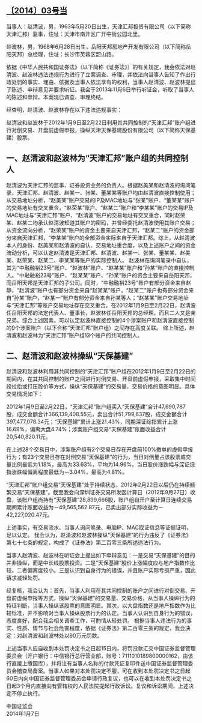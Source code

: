 ## [〔2014〕03号当](http://www.csrc.gov.cn/pub/zjhpublic/G00306212/201402/t20140213_243770.htm)

当事人：赵清波，男，1963年5月20日出生，天津汇邦投资有限公司（以下简称天津汇邦）监事，住址：天津市南开区广开中街公园北里。

赵波林，男，1968年6月28日出生，岳阳天邦房地产开发有限公司（以下简称岳阳天邦）总经理，住址：长沙市芙蓉区韶山路。       

依据《中华人民共和国证券法》（以下简称《证券法》）的有关规定，我会依法对赵清波、赵波林违法违规行为进行了立案调查、审理，并依法向当事人告知了作出行政处罚的事实、理由、依据及当事人依法享有的权利，当事人赵清波、赵波林提出了陈述、申辩意见并要求听证。我会于2013年11月6日举行听证会，听取了当事人的陈述和申辩。本案现已调查、审理终结。

经查明，赵清波、赵波林存在以下违法违规事实：

赵清波和赵波林于2012年1月9日至2月22日利用其共同控制的“天津汇邦”账户组进行对倒交易、开盘前虚假申报，操纵天津天保基建股份有限公司（以下简称天保基建）股票。

## 一、赵清波和赵波林为“天津汇邦”账户组的共同控制人 

赵清波为天津汇邦的监事、证券投资业务的负责人。根据赵美某和赵清波的询问笔录，天津汇邦、赵清波、赵某一、张某、董某某等账户均由赵清波直接控制使用；从交易地址分析，“赵美某”账户交易的IP及MAC地址与“张某”账户、“董某某”账户的交易地址有交叉重合，“赵荣某”账户、“赵某二”账户和“李某某”账户的交易IP及MAC地址与“天津汇邦”账户、“赵清波”账户的交易地址有交叉重合，同时赵荣某、赵某二均承认赵清波知道其账户的密码，并曾经委托赵清波使用其账户交易；从资金流向分析，“赵荣某”账户的资金主要来自天津汇邦，“赵某二”账户的资金部分来自天津汇邦，“李某某”账户的全部资金实际来自于天津汇邦。综上，从赵清波本人的身份、赵美某和赵清波的自认、交易地址重合度，以及上述账户之间的资金流动分析，可以认定赵清波是天津汇邦、赵清波、赵某一、张某、董某某、赵美某、赵荣某、赵某二、李某某等账户的实际控制人。
赵波林在询问笔录中自认，其为“中融融裕23号”账户、“赵波林”账户、“赵某某”账户和“孙某”账户的直接控制人。“中融融裕23号”账户、“赵某某”账户、“孙某”账户的资金主要来自岳阳天邦，而岳阳天邦是天津汇邦的子公司。同时，“中融融裕23号”账户有部分资金来自赵静，“赵清波”账户也有部分资金来自“赵某某”账户，“赵某二”账户也有部分资金来自“孙某”账户，“赵某一”账户有部分资金来自孙某等人；“赵某某”账户交易地址与“天津汇邦”等账户交易地址存在交叉重合。在2012年1月9日至2月22日，赵清波任岳阳天邦的法定代表人、董事长，赵波林任岳阳天邦的总经理，而且二人又是亲兄弟。综合上述因素，可以认定赵波林直接控制的4个涉案账户和赵清波直接控制的9个涉案账户（以下合称“天津汇邦”账户组）之间存在高度关联。
综上所述，赵清波和赵波林为“天津汇邦”账户组13个账户的共同控制人。

## 二、赵清波和赵波林操纵“天保基建”

赵清波和赵波林利用其共同控制的“天津汇邦”账户组在2012年1月9日至2月22日的期间内，在其共同控制的账户之间进行对倒交易、开盘前虚假申报，采取集中时间段拉抬或打压股价等方式，操纵“天保基建”的交易量、交易价格的意图明显。具体交易情况如下：

  2012年1月9日至2月22日，“天津汇邦”账户组买入“天保基建”合计47,690,787股，成交金额合计366,139,408.55元，卖出合计51,799,637股，成交金额合计397,477,078.34元；“天保基建”累计上涨21.43%，同期深证综指累计上涨16.69%，偏离大盘4.74%；涉案账户组交易“天保基建”账面收益合计20,540,820.11元。

  在上述28个交易日中，涉案账户组有2个交易日存在开盘前100%撤单的虚假申报行为；有23个交易日存在对倒交易“天保基建”的行为，当日对倒量占该股票成交量比例最低为1.18%，最高为33.63%，平均为14.96%，当日股价涨跌幅与深证综指涨跌幅偏离程度最低为－3.04%，最高为4.81%。   

“天津汇邦”账户组交易“天保基建”处于持续状态，2012年2月22日以后仍在持续频繁交易“天保基建”。截至我会向深圳证券交易所发函计算日（2012年9月27日）收盘，该账户组尚持有“天保基建”28,899,666股，账户组自开户至计算日连续交易期间累计账面收益为－49,565,562.87元，已卖出部分实际收益为－42,227,020.47元。

上述事实，有交易流水、当事人询问笔录、电脑IP、MAC取证信息等证据证明，足以认定。
我会认为，赵清波和赵波林操纵“天保基建”的行为违反了《证券法》第七十七条的规定，构成了《证券法》第二百零三条所述违法行为。

当事人赵清波、赵波林在听证会上提出如下申辩意见：一是交易“天保基建”的目的并非操纵，而是中长线股票投资。二是“天保基建”股价上涨幅度应与地产指数作比较，二者偏离度较小。三是认识到自身行为的错误，并且账户实际亏损严重，因此请求减轻处罚。

经复核，我会认为：首先，当事人利用在其共同控制的账户之间进行对倒交易、开盘前虚假申报等方式，操纵“天保基建”的交易量、交易价格，从当事人操纵行为的特征判断，当事人操纵该股票的意图明显。其次，以大盘指数还是地产指数作为比较标准，并不影响对当事人操纵股票行为的认定。当事人认识到自身行为的错误，态度良好，配合我会相关调查工作，可酌情从轻处罚。
根据当事人违法行为的事实、性质、情节与社会危害程度，依据《证券法》第二百零三条的规定，我会决定：对赵清波和赵波林处以90万元罚款。

上述当事人应自收到本处罚决定书之日起15日内，将罚没款汇交中国证券监督管理委员会（开户银行：中信银行总行营业部，账号：7111010189800000162，由该行直接上缴国库），并将注有当事人名称的付款凭证复印件送中国证券监督管理委员会稽查局备案。当事人如果对本处罚决定不服，可在收到本处罚决定书之日起60日内向中国证券监督管理委员会申请行政复议，也可以在收到本处罚决定书之日起3个月内直接向有管辖权的人民法院提起行政诉讼。复议和诉讼期间，上述决定不停止执行。



 
 
 
 
 
中国证监会       
2014年1月7日     
    